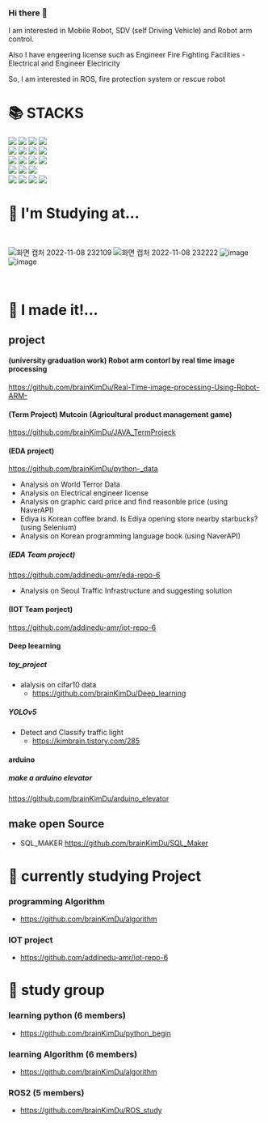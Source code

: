 ### Hi there 👋
I am interested in Mobile Robot, SDV (self Driving Vehicle) and Robot arm control.

Also I have engeering license such as Engineer Fire Fighting Facilities - Electrical and Engineer Electricity

So, I am interested in ROS, fire protection system or rescue robot


<div><h1>📚 STACKS</h1></div>

<div> 
  <img src="https://img.shields.io/badge/c-A8B9CC?style=for-the-badge&logo=c&logoColor=white">
  <img src="https://img.shields.io/badge/c++-00599C?style=for-the-badge&logo=c%2B%2B&logoColor=white">
  <img src="https://img.shields.io/badge/python-3776AB?style=for-the-badge&logo=python&logoColor=white"> 
  <img src="https://img.shields.io/badge/java-007396?style=for-the-badge&logo=java&logoColor=white"> 
  <br>
  <img src="https://img.shields.io/badge/Raspberry Pi-A22846?style=for-the-badge&logo=Raspberry Pi&logoColor=white"> 
  <img src="https://img.shields.io/badge/Arduino-00979D?style=for-the-badge&logo=Arduino&logoColor=white"> 
  <img src="https://img.shields.io/badge/ROS-22314E?style=for-the-badge&logo=ROS&logoColor=white"> 
  <img src="https://img.shields.io/badge/Android-3DDC84?style=for-the-badge&logo=Android&logoColor=white"> 
  <br>
  <img src="https://img.shields.io/badge/pandas-150458?style=for-the-badge&logo=pandas&logoColor=white"> 
  <img src="https://img.shields.io/badge/mysql-4479A1?style=for-the-badge&logo=mysql&logoColor=white"> 
  <img src="https://img.shields.io/badge/OpenCV-5C3EE8?style=for-the-badge&logo=OpenCV&logoColor=white"> 
  <img src="https://img.shields.io/badge/Selenium-43B02A?style=for-the-badge&logo=Selenium&logoColor=white">
  
  <br>
  <img src="https://img.shields.io/badge/linux-FCC624?style=for-the-badge&logo=linux&logoColor=black"> 
  <img src="https://img.shields.io/badge/Ubuntu-E95420?style=for-the-badge&logo=Ubuntu&logoColor=black"> 
  <img src="https://img.shields.io/badge/amazonaws-232F3E?style=for-the-badge&logo=amazonaws&logoColor=white"> 
  <br>
  <img src="https://img.shields.io/badge/NaverAPI-03C75A?style=for-the-badge&logo=Naver&logoColor=white">
  <img src="https://img.shields.io/badge/github-181717?style=for-the-badge&logo=github&logoColor=white">
  <img src="https://img.shields.io/badge/git-F05032?style=for-the-badge&logo=git&logoColor=white">
  <img src="https://img.shields.io/badge/GoogleAPI-4285F4?style=for-the-badge&logo=Google&logoColor=white">
   <br>
</div>
  
  
<div><h1>🌱 I'm Studying at...</h1></div>
<div>
</br>

![화면 캡처 2022-11-08 232109](https://user-images.githubusercontent.com/110883172/200596671-081bded6-2298-43ef-8f8d-f84b7d7c7fd8.png)
![화면 캡처 2022-11-08 232222](https://user-images.githubusercontent.com/110883172/200596747-ad7f1e9a-f40c-4a9b-b33e-a841bdc1e95c.png)
![image](https://user-images.githubusercontent.com/110883172/209673085-a3bd720b-4a33-4a2f-b6ec-f28a25657360.png)
![image](https://user-images.githubusercontent.com/110883172/209673107-f3850d1f-dbcb-4d0f-9af5-dc4ee0dbf4e0.png)


</br>
</div>


<div><h1>🤔 I made it!... </h1></div>
</div>


## project

#### (university  graduation work) Robot arm contorl by real time image processing 
https://github.com/brainKimDu/Real-Time-image-processing-Using-Robot-ARM-


#### (Term Project) Mutcoin (Agricultural product management game)
https://github.com/brainKimDu/JAVA_TermProjeck

#### (EDA project)
https://github.com/brainKimDu/python-_data
  - Analysis on World Terror Data
  - Analysis on Electrical engineer license 
  - Analysis on graphic card price and find reasonble price (using NaverAPI)
  - Ediya is Korean coffee brand. Is Ediya opening store nearby starbucks? (using Selenium)
  - Analysis on Korean programming language book (using NaverAPI)

##### (EDA Team project) 
https://github.com/addinedu-amr/eda-repo-6 
  - Analysis on Seoul Traffic Infrastructure and suggesting solution


#### (IOT Team porject)
https://github.com/addinedu-amr/iot-repo-6


#### Deep leearning
##### toy_project
- alalysis on cifar10 data
  - https://github.com/brainKimDu/Deep_learning

##### YOLOv5
- Detect and Classify traffic light
  - https://kimbrain.tistory.com/285



#### arduino
##### make a arduino elevator
https://github.com/brainKimDu/arduino_elevator

## make open Source
- SQL_MAKER
https://github.com/brainKimDu/SQL_Maker



<div><h1>🔭 currently studying Project </h1></div>
</div>

### programming Algorithm
 - https://github.com/brainKimDu/algorithm

### IOT project
- https://github.com/addinedu-amr/iot-repo-6
 

<div><h1> 📖 study group </h1></div>
</div>

### learning python (6 members)
- https://github.com/brainKimDu/python_begin

### learning Algorithm (6 members)
- https://github.com/brainKimDu/algorithm

### ROS2 (5 members)
- https://github.com/brainKimDu/ROS_study

<!--
**brainKimDu/brainKimDu** is a ✨ _special_ ✨ repository because its `README.md` (this file) appears on your GitHub profile.

Here are some ideas to get you started:

- 🔭 I’m currently working on ...
- 🌱 I’m currently learning ...
- 👯 I’m looking to collaborate on ...
- 🤔 I’m looking for help with ...
- 💬 Ask me about ...
- 📫 How to reach me: ...
- 😄 Pronouns: ...
- ⚡ Fun fact: ...
--> 
